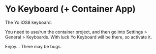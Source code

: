 Yo Keyboard (+ Container App)
=============================

The Yo iOS8 keyboard.

You need to use/run the container project, and then go into Settings > General > Keyboards. With luck Yo Keyboard will be there, so activate it.

Enjoy... There may be bugs.
